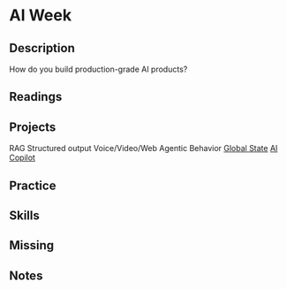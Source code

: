 # AI Week

## Description

How do you build production-grade AI products?

## Readings

## Projects

RAG
Structured output
Voice/Video/Web
Agentic Behavior
[Global State](../assignments/global.md)
[AI Copilot](../assignments/copilot.md)

## Practice

## Skills

## Missing

## Notes
